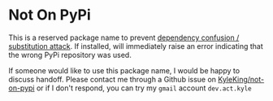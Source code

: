 # Not On PyPi

This is a reserved package name to prevent [dependency confusion / substitution attack](https://redhuntlabs.com/blog/dependency-confusion-attack-what-why-and-how.html). If installed, will immediately raise an error indicating that the wrong PyPi repository was used.

If someone would like to use this package name, I would be happy to discuss handoff. Please contact me through a Github issue on [KyleKing/not-on-pypi](https://github.com/KyleKing/not-on-pypi) or if I don't respond, you can try my `gmail` account `dev.act.kyle`
